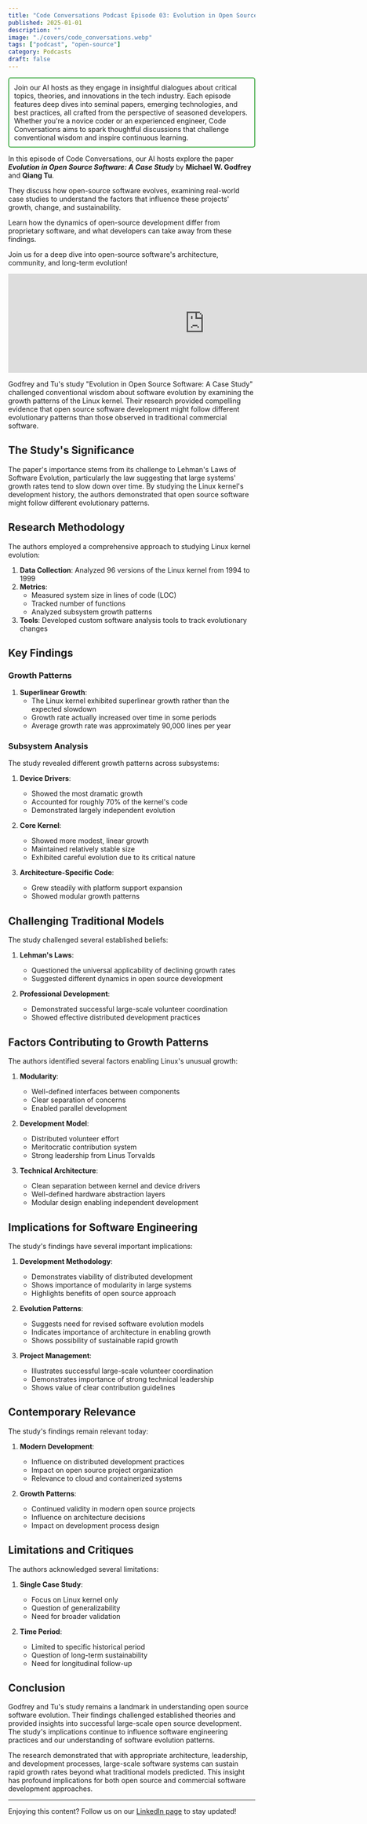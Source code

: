 ```yaml
---
title: "Code Conversations Podcast Episode 03: Evolution in Open Source Software, Insights from a Case Study"
published: 2025-01-01
description: ""
image: "./covers/code_conversations.webp"
tags: ["podcast", "open-source"]
category: Podcasts
draft: false
---
```


<div style="border: 2px solid #4CAF50; padding: 10px; border-radius: 5px;">
  Join our AI hosts as they engage in insightful dialogues about critical topics, theories, and innovations in the tech industry. Each episode features deep dives into seminal papers, emerging technologies, and best practices, all crafted from the perspective of seasoned developers. Whether you're a novice coder or an experienced engineer, Code Conversations aims to spark thoughtful discussions that challenge conventional wisdom and inspire continuous learning.
</div>

In this episode of Code Conversations, our AI hosts explore the paper ***Evolution in Open Source Software: A Case Study*** by **Michael W. Godfrey** and **Qiang Tu**.

They discuss how open-source software evolves, examining real-world case studies to understand the factors that influence these projects' growth, change, and sustainability.

Learn how the dynamics of open-source development differ from proprietary software, and what developers can take away from these findings.

Join us for a deep dive into open-source software's architecture, community, and long-term evolution!

<iframe src="https://creators.spotify.com/pod/show/code-conversations/embed/episodes/Code-Conversations-S01-E03-Evolution-in-Open-Source-Software--Insights-from-a-Case-Study-e2pb61g/a-abil7rn" height="202px" width="800px" frameborder="0" scrolling="no"></iframe>

Godfrey and Tu's study "Evolution in Open Source Software: A Case Study" challenged conventional wisdom about software evolution by examining the growth patterns of the Linux kernel. Their research provided compelling evidence that open source software development might follow different evolutionary patterns than those observed in traditional commercial software.

## The Study's Significance

The paper's importance stems from its challenge to Lehman's Laws of Software Evolution, particularly the law suggesting that large systems' growth rates tend to slow down over time. By studying the Linux kernel's development history, the authors demonstrated that open source software might follow different evolutionary patterns.

## Research Methodology

The authors employed a comprehensive approach to studying Linux kernel evolution:

1. **Data Collection**: Analyzed 96 versions of the Linux kernel from 1994 to 1999
2. **Metrics**: 
   - Measured system size in lines of code (LOC)
   - Tracked number of functions
   - Analyzed subsystem growth patterns
3. **Tools**: Developed custom software analysis tools to track evolutionary changes

## Key Findings

### Growth Patterns

1. **Superlinear Growth**: 
   - The Linux kernel exhibited superlinear growth rather than the expected slowdown
   - Growth rate actually increased over time in some periods
   - Average growth rate was approximately 90,000 lines per year

### Subsystem Analysis

The study revealed different growth patterns across subsystems:

1. **Device Drivers**:
   - Showed the most dramatic growth
   - Accounted for roughly 70% of the kernel's code
   - Demonstrated largely independent evolution

2. **Core Kernel**:
   - Showed more modest, linear growth
   - Maintained relatively stable size
   - Exhibited careful evolution due to its critical nature

3. **Architecture-Specific Code**:
   - Grew steadily with platform support expansion
   - Showed modular growth patterns

## Challenging Traditional Models

The study challenged several established beliefs:

1. **Lehman's Laws**: 
   - Questioned the universal applicability of declining growth rates
   - Suggested different dynamics in open source development

2. **Professional Development**:
   - Demonstrated successful large-scale volunteer coordination
   - Showed effective distributed development practices

## Factors Contributing to Growth Patterns

The authors identified several factors enabling Linux's unusual growth:

1. **Modularity**:
   - Well-defined interfaces between components
   - Clear separation of concerns
   - Enabled parallel development

2. **Development Model**:
   - Distributed volunteer effort
   - Meritocratic contribution system
   - Strong leadership from Linus Torvalds

3. **Technical Architecture**:
   - Clean separation between kernel and device drivers
   - Well-defined hardware abstraction layers
   - Modular design enabling independent development

## Implications for Software Engineering

The study's findings have several important implications:

1. **Development Methodology**:
   - Demonstrates viability of distributed development
   - Shows importance of modularity in large systems
   - Highlights benefits of open source approach

2. **Evolution Patterns**:
   - Suggests need for revised software evolution models
   - Indicates importance of architecture in enabling growth
   - Shows possibility of sustainable rapid growth

3. **Project Management**:
   - Illustrates successful large-scale volunteer coordination
   - Demonstrates importance of strong technical leadership
   - Shows value of clear contribution guidelines

## Contemporary Relevance

The study's findings remain relevant today:

1. **Modern Development**:
   - Influence on distributed development practices
   - Impact on open source project organization
   - Relevance to cloud and containerized systems

2. **Growth Patterns**:
   - Continued validity in modern open source projects
   - Influence on architecture decisions
   - Impact on development process design

## Limitations and Critiques

The authors acknowledged several limitations:

1. **Single Case Study**:
   - Focus on Linux kernel only
   - Question of generalizability
   - Need for broader validation

2. **Time Period**:
   - Limited to specific historical period
   - Question of long-term sustainability
   - Need for longitudinal follow-up

## Conclusion

Godfrey and Tu's study remains a landmark in understanding open source software evolution. Their findings challenged established theories and provided insights into successful large-scale open source development. The study's implications continue to influence software engineering practices and our understanding of software evolution patterns.

The research demonstrated that with appropriate architecture, leadership, and development processes, large-scale software systems can sustain rapid growth rates beyond what traditional models predicted. This insight has profound implications for both open source and commercial software development approaches.

------------

Enjoying this content? Follow us on our [LinkedIn page](https://www.linkedin.com/company/code-conversations-podcast) to stay updated!
